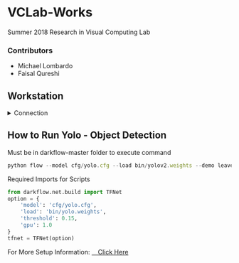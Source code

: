 VCLab-Works
===============
Summer 2018 Research in Visual Computing Lab

### Contributors  
* Michael Lombardo
* Faisal Qureshi

Workstation
---------

<details><summary>Connection</summary>
<p>
&emsp;&emsp;ssh lombardo@172.24.6.119

</details>


How to Run Yolo - Object Detection
---------
Must be in darkflow-master folder to execute command
```javascript
python flow --model cfg/yolo.cfg --load bin/yolov2.weights --demo leaves_jumping.mp4 --gpu 1.0 –saveVideo
```

Required Imports for Scripts
```python
from darkflow.net.build import TFNet
option = {
    'model': 'cfg/yolo.cfg',
    'load': 'bin/yolo.weights',
    'threshold': 0.15,
    'gpu': 1.0
}
tfnet = TFNet(option)
```

For More Setup Information:
<a href="https://github.com/markjay4k/YOLO-series/blob/master/part1%20-%20setup%20YOLO.ipynb">&emsp;Click Here</a>
